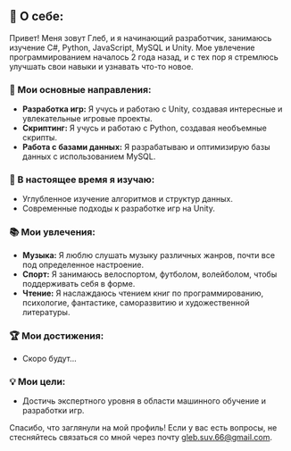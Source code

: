 ## 💬 О себе:

Привет! Меня зовут Глеб, и я начинающий разработчик, занимаюсь изучение C#, Python, JavaScript, MySQL и Unity. Мое увлечение программированием началось 2 года назад, и с тех пор я стремлюсь улучшать свои навыки и узнавать что-то новое.

### 🧩 Мои основные направления:
- **Разработка игр:** Я учусь и работаю с Unity, создавая интересные и увлекательные игровые проекты.
- **Скриптинг:** Я учусь и работаю с Python, создавая необъемные скрипты.
- **Работа с базами данных:** Я разрабатываю и оптимизирую базы данных с использованием MySQL.

### 🌱 В настоящее время я изучаю:
- Углубленное изучение алгоритмов и структур данных.
- Современные подходы к разработке игр на Unity.

### 📚 Мои увлечения:
- **Музыка:** Я люблю слушать музыку различных жанров, почти все под определенное настроение.
- **Спорт:** Я занимаюсь велоспортом, футболом, волейболом, чтобы поддерживать себя в форме.
- **Чтение:** Я наслаждаюсь чтением книг по программированию, психологие, фантастике, саморазвитию и художественной литературы.

### 🏆 Мои достижения:
- Скоро будут...

### 💡 Мои цели:
- Достичь экспертного уровня в области машинного обучение и разработки игр.

Спасибо, что заглянули на мой профиль! Если у вас есть вопросы, не стесняйтесь связаться со мной через почту gleb.suv.66@gmail.com.

